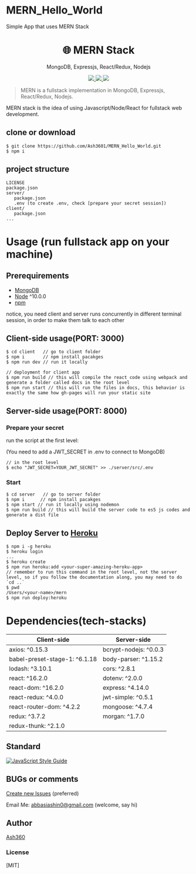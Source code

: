 # MERN_Hello_World

Simple App that uses MERN Stack

<h1 align="center">
🌐 MERN Stack
</h1>
<p align="center">
MongoDB, Expressjs, React/Redux, Nodejs
</p>

<p align="center">
   <a href="https://travis-ci.com/amazingandyyy/mern">
      <img src="https://travis-ci.com/amazingandyyy/mern.svg?branch=master" />
   </a>
   <a href="https://github.com/amazingandyyy/mern/blob/master/LICENSE">
      <img src="https://img.shields.io/badge/License-MIT-green.svg" />
   </a>
   <a href="https://circleci.com/gh/amazingandyyy/mern">
      <img src="https://circleci.com/gh/amazingandyyy/mern.svg?style=svg" />
   </a>
</p>

> MERN is a fullstack implementation in MongoDB, Expressjs, React/Redux, Nodejs.

MERN stack is the idea of using Javascript/Node/React for fullstack web development.

## clone or download

```terminal
$ git clone https://github.com/Ash3601/MERN_Hello_World.git
$ npm i
```

## project structure

```terminal
LICENSE
package.json
server/
   package.json
   .env (to create .env, check [prepare your secret session])
client/
   package.json
...
```

# Usage (run fullstack app on your machine)

## Prerequirements

- [MongoDB](https://gist.github.com/nrollr/9f523ae17ecdbb50311980503409aeb3)
- [Node](https://nodejs.org/en/download/) ^10.0.0
- [npm](https://nodejs.org/en/download/package-manager/)

notice, you need client and server runs concurrently in different terminal session, in order to make them talk to each other

## Client-side usage(PORT: 3000)

```terminal
$ cd client   // go to client folder
$ npm i       // npm install pacakges
$ npm run dev // run it locally

// deployment for client app
$ npm run build // this will compile the react code using webpack and generate a folder called docs in the root level
$ npm run start // this will run the files in docs, this behavior is exactly the same how gh-pages will run your static site
```

## Server-side usage(PORT: 8000)

### Prepare your secret

run the script at the first level:

(You need to add a JWT_SECRET in .env to connect to MongoDB)

```terminal
// in the root level
$ echo "JWT_SECRET=YOUR_JWT_SECRET" >> ./server/src/.env
```

### Start

```terminal
$ cd server   // go to server folder
$ npm i      // npm install pacakges
$ npm start // run it locally using nodemon
$ npm run build // this will build the server code to es5 js codes and generate a dist file
```

## Deploy Server to [Heroku](https://dashboard.heroku.com/)

```terminal
$ npm i -g heroku
$ heroku login
...
$ heroku create
$ npm run heroku:add <your-super-amazing-heroku-app>
// remember to run this command in the root level, not the server level, so if you follow the documentation along, you may need to do `cd ..`
$ pwd
/Users/<your-name>/mern
$ npm run deploy:heroku
```

<!---
### After creating heroku

remember to update the file of [client/webpack.prod.js](https://github.com/amazingandyyy/mern/blob/master/client/webpack.prod.js)
```javascript
 'API_URI': JSON.stringify('https://your-super-amazing-heroku-app.herokuapp.com')
```
-->

# Dependencies(tech-stacks)

| Client-side                   | Server-side           |
| ----------------------------- | --------------------- |
| axios: ^0.15.3                | bcrypt-nodejs: ^0.0.3 |
| babel-preset-stage-1: ^6.1.18 | body-parser: ^1.15.2  |
| lodash: ^3.10.1               | cors: ^2.8.1          |
| react: ^16.2.0                | dotenv: ^2.0.0        |
| react-dom: ^16.2.0            | express: ^4.14.0      |
| react-redux: ^4.0.0           | jwt-simple: ^0.5.1    |
| react-router-dom: ^4.2.2      | mongoose: ^4.7.4      |
| redux: ^3.7.2                 | morgan: ^1.7.0        |
| redux-thunk: ^2.1.0           |

<!----
# Screenshots of this project

User visit public and Home page
![User visit public and Home page](http://i.imgur.com/ORCGHHY.png)

User can sign in or sign up
![User can sign in or sign up](http://i.imgur.com/rrmbU5I.png)

After signing in user can go to account route and make request to token-protected API endpoint
![After signing in user can go to account route](http://i.imgur.com/FzLB51u.png)
--->

## Standard

[![JavaScript Style Guide](https://cdn.rawgit.com/standard/standard/master/badge.svg)](https://github.com/standard/standard)

## BUGs or comments

[Create new Issues](https://github.com/Ash3601/MERN_Hello_World/issues) (preferred)

Email Me: abbasiashin0@gmail.com (welcome, say hi)

## Author

[Ash360](https://ash3601.github.io/MyPortFolioWebsite/index.html)

### License

[MIT]
